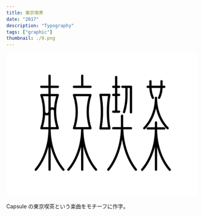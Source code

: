 ```yaml
---
title: 東京喫茶
date: "2017"
description: "Typography"
tags: ["graphic"]
thumbnail: ./0.png
---
```


![1](./1.png)

Capsule の東京喫茶という楽曲をモチーフに作字。
